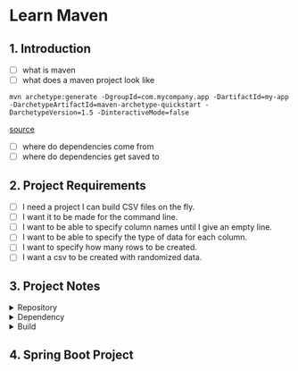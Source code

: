 # Learn Maven
## 1. Introduction
* [ ] what is maven
* [ ] what does a maven project look like <br>
```
mvn archetype:generate -DgroupId=com.mycompany.app -DartifactId=my-app -DarchetypeArtifactId=maven-archetype-quickstart -DarchetypeVersion=1.5 -DinteractiveMode=false
```
[source](https://maven.apache.org/guides/getting-started/)
- [ ] where do dependencies come from
- [ ] where do dependencies get saved to

## 2. Project Requirements
- [ ] I need a project I can build CSV files on the fly.
- [ ] I want it to be made for the command line.
- [ ] I want to be able to specify column names until I give an empty line.
- [ ] I want to be able to specify the type of data for each column.
- [ ] I want to specify how many rows to be created.
- [ ] I want a csv to be created with randomized data.

## 3. Project Notes
<details>
<summary>Repository</summary

[MDH Repo](https://nexus.health.state.mn.us/)

```
<repositories>
    <repository>
        <id>central</id>
        <url>https://nexus.health.state.mn.us/repository/public/</url>
    </repository>
</repositories>

<pluginRepositories>
    <pluginRepository>
        <id>central</id>
        <url>https://nexus.health.state.mn.us/repository/public/</url>
    </pluginRepository>
</pluginRepositories>
```
</details>

<details>
<summary>Dependency</summary>

[Scopes](https://maven.apache.org/guides/introduction/introduction-to-dependency-mechanism.html#Dependency_Scope)

</details>

<details>
<summary>Build</summary>

[Build Lifecycle](https://maven.apache.org/guides/introduction/introduction-to-the-lifecycle.html)

Default Lifecycle:
`validate > compile > test > package > verify > install > deploy`

</details>

## 4. Spring Boot Project
